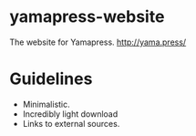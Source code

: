 # yamapress-website
The website for Yamapress. http://yama.press/

# Guidelines
- Minimalistic.
- Incredibly light download
- Links to external sources.
